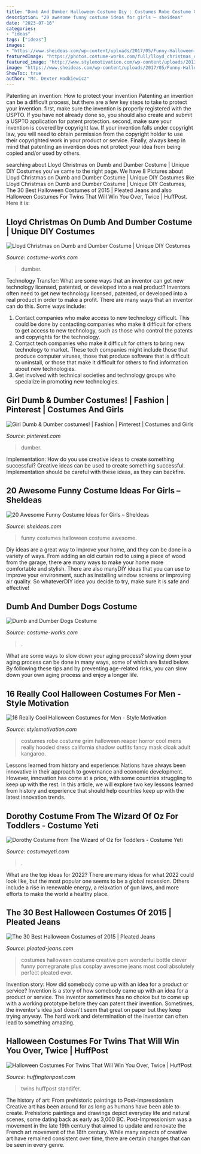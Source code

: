```yaml
---
title: "Dumb And Dumber Halloween Costume Diy : Costumes Robe Costume Grim Halloween Reaper Horror Cool Mens Really Hooded Dress California Shadow Outfits Fancy Mask Cloak Adult Kangaroo"
description: "20 awesome funny costume ideas for girls – sheideas"
date: "2023-07-16"
categories:
- "ideas"
tags: ["ideas"]
images:
- "https://www.sheideas.com/wp-content/uploads/2017/05/Funny-Halloween-Costumes-Ideas.jpg"
featuredImage: "https://photos.costume-works.com/full/lloyd_christmas_on_dumb_and_dumber1.jpg"
featured_image: "http://www.stylemotivation.com/wp-content/uploads/2013/10/16-Really-Cool-Halloween-Costumes-for-Men-2.jpg"
image: "https://www.sheideas.com/wp-content/uploads/2017/05/Funny-Halloween-Costumes-Ideas.jpg"
ShowToc: true
author: "Mr. Dexter Hodkiewicz"
---
```



Patenting an invention: How to protect your invention
Patenting an invention can be a difficult process, but there are a few key steps to take to protect your invention. first, make sure the invention is properly registered with the USPTO. If you have not already done so, you should also create and submit a USPTO application for patent protection. second, make sure your invention is covered by copyright law. If your invention falls under copyright law, you will need to obtain permission from the copyright holder to use their copyrighted work in your product or service. Finally, always keep in mind that patenting an invention does not protect your idea from being copied and/or used by others.

	

		
searching about Lloyd Christmas on Dumb and Dumber Costume | Unique DIY Costumes you've came to the right page. We have 8 Pictures about Lloyd Christmas on Dumb and Dumber Costume | Unique DIY Costumes like Lloyd Christmas on Dumb and Dumber Costume | Unique DIY Costumes, The 30 Best Halloween Costumes of 2015 | Pleated Jeans and also Halloween Costumes For Twins That Will Win You Over, Twice | HuffPost. Here it is:
		
    
## Lloyd Christmas On Dumb And Dumber Costume | Unique DIY Costumes

<img loading=lazy src="https://photos.costume-works.com/full/lloyd_christmas_on_dumb_and_dumber1.jpg" onerror="this.onerror=null;this.src='https://tse2.mm.bing.net/th?id=OIP.3zayvajBz0dWHx6dnWIN-wHaJ3&amp;pid=15.1';" alt="Lloyd Christmas on Dumb and Dumber Costume | Unique DIY Costumes">

_Source: costume-works.com_

>dumber. 

	

Technology Transfer: What are some ways that an inventor can get new technology licensed, patented, or developed into a real product?
Inventors often need to get new technology licensed, patented, or developed into a real product in order to make a profit. There are many ways that an inventor can do this. Some ways include: 
1. Contact companies who make access to new technology difficult. This could be done by contacting companies who make it difficult for others to get access to new technology, such as those who control the patents and copyrights for the technology. 
2. Contact tech companies who make it difficult for others to bring new technology to market. These tech companies might include those that produce computer viruses, those that produce software that is difficult to uninstall, or those that make it difficult for others to find information about new technologies. 
3. Get involved with technical societies and technology groups who specialize in promoting new technologies.

    
## Girl Dumb &amp; Dumber Costumes! | Fashion | Pinterest | Costumes And Girls

<img loading=lazy src="https://s-media-cache-ak0.pinimg.com/736x/70/2a/73/702a730d196e41ec53ace85caff80879.jpg" onerror="this.onerror=null;this.src='https://tse1.mm.bing.net/th?id=OIP.pjvlO94i8eGjAh2LuhUwpgAAAA&amp;pid=15.1';" alt="Girl Dumb &amp; Dumber costumes! | Fashion | Pinterest | Costumes and Girls">

_Source: pinterest.com_

>dumber. 

	

Implementation: How do you use creative ideas to create something successful?
Creative ideas can be used to create something successful. Implementation should be careful with these ideas, as they can backfire.

    
## 20 Awesome Funny Costume Ideas For Girls – SheIdeas

<img loading=lazy src="https://www.sheideas.com/wp-content/uploads/2017/05/Funny-Halloween-Costumes-Ideas.jpg" onerror="this.onerror=null;this.src='https://tse1.mm.bing.net/th?id=OIP.zQh3lhP1lAZraEH75hnrGQHaKp&amp;pid=15.1';" alt="20 Awesome Funny Costume Ideas for Girls – SheIdeas">

_Source: sheideas.com_

>funny costumes halloween costume awesome. 

	

Diy ideas are a great way to improve your home, and they can be done in a variety of ways. From adding an old curtain rod to using a piece of wood from the garage, there are many ways to make your home more comfortable and stylish. There are also manyDIY ideas that you can use to improve your environment, such as installing window screens or improving air quality. So whateverDIY idea you decide to try, make sure it is safe and effective!

    
## Dumb And Dumber Dogs Costume

<img loading=lazy src="https://photos.costume-works.com/full/dumb_and_dumber_dogs.jpg" onerror="this.onerror=null;this.src='https://tse2.mm.bing.net/th?id=OIP.y5Gkivv21x7dp-BzDh2K5QHaIB&amp;pid=15.1';" alt="Dumb and Dumber Dogs Costume">

_Source: costume-works.com_

>. 

	

What are some ways to slow down your aging process?
slowing down your aging process can be done in many ways, some of which are listed below. By following these tips and by preventing age-related risks, you can slow down your own aging process and enjoy a longer life.

    
## 16 Really Cool Halloween Costumes For Men - Style Motivation

<img loading=lazy src="http://www.stylemotivation.com/wp-content/uploads/2013/10/16-Really-Cool-Halloween-Costumes-for-Men-2.jpg" onerror="this.onerror=null;this.src='https://tse3.mm.bing.net/th?id=OIP.Bq3scHDEHdl-jXKw4sVblQHaLH&amp;pid=15.1';" alt="16 Really Cool Halloween Costumes for Men - Style Motivation">

_Source: stylemotivation.com_

>costumes robe costume grim halloween reaper horror cool mens really hooded dress california shadow outfits fancy mask cloak adult kangaroo. 

	

Lessons learned from history and experience:
Nations have always been innovative in their approach to governance and economic development. However, innovation has come at a price, with some countries struggling to keep up with the rest. In this article, we will explore two key lessons learned from history and experience that should help countries keep up with the latest innovation trends.

    
## Dorothy Costume From The Wizard Of Oz For Toddlers - Costume Yeti

<img loading=lazy src="https://costumeyeti.com/wp-content/uploads/2019/09/Dorothy-Costume-768x1365.jpg" onerror="this.onerror=null;this.src='https://tse2.mm.bing.net/th?id=OIP.jJmCWO-ctlLWbBrmE8n5LAHaNK&amp;pid=15.1';" alt="Dorothy Costume from The Wizard of Oz for Toddlers - Costume Yeti">

_Source: costumeyeti.com_

>. 

	

What are the top ideas for 2022?
There are many ideas for what 2022 could look like, but the most popular one seems to be a global recession. Others include a rise in renewable energy, a relaxation of gun laws, and more efforts to make the world a healthy place.

    
## The 30 Best Halloween Costumes Of 2015 | Pleated Jeans

<img loading=lazy src="http://www.pleated-jeans.com/wp-content/uploads/2015/11/tumblr_nx04q7bpP51qzgpw5o6_1280-1.jpg" onerror="this.onerror=null;this.src='https://tse1.mm.bing.net/th?id=OIP.lCC6ntL51JAwJCAG7bRbOQHaNX&amp;pid=15.1';" alt="The 30 Best Halloween Costumes of 2015 | Pleated Jeans">

_Source: pleated-jeans.com_

>costumes halloween costume creative pom wonderful bottle clever funny pomegranate plus cosplay awesome jeans most cool absolutely perfect pleated ever. 

	

Invention story: How did somebody come up with an idea for a product or service?
Invention is a story of how somebody came up with an idea for a product or service. The inventor sometimes has no choice but to come up with a working prototype before they can patent their invention. Sometimes, the inventor's idea just doesn't seem that great on paper but they keep trying anyway. The hard work and determination of the inventor can often lead to something amazing.

    
## Halloween Costumes For Twins That Will Win You Over, Twice | HuffPost

<img loading=lazy src="https://s-i.huffpost.com/gadgets/slideshows/374664/slide_374664_7392232_free.jpg" onerror="this.onerror=null;this.src='https://tse2.mm.bing.net/th?id=OIP.9HQli_RlbNMuxv7wUxxfdAHaJ4&amp;pid=15.1';" alt="Halloween Costumes For Twins That Will Win You Over, Twice | HuffPost">

_Source: huffingtonpost.com_

>twins huffpost standifer. 

	

The history of art: From prehistoric paintings to Post-Impressionism
Creative art has been around for as long as humans have been able to create. Prehistoric paintings and drawings depict everyday life and natural scenes, some dating back as early as 3,000 BC. Post-Impressionism was a movement in the late 19th century that aimed to update and renovate the French art movement of the 18th century. While many aspects of creative art have remained consistent over time, there are certain changes that can be seen in every genre.

